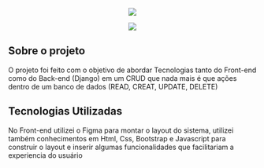 <p align="center">
  <img src="to_readme.gif">
</p>

<p align="center">
  <img src="to_readme2.gif">
</p>

<h2>Sobre o projeto</h2>

<p>
  O projeto foi feito com o objetivo de abordar Tecnologias tanto do Front-end como do Back-end (Django) em um CRUD que nada mais é que ações dentro de um banco de dados (READ, CREAT, UPDATE, DELETE)
</p>

<h2>Tecnologias Utilizadas</h2>

<p>
  No Front-end utilizei o Figma para montar o layout do sistema, utilizei também conhecimentos em Html, Css, Bootstrap e Javascript para construir o layout e inserir algumas funcionalidades que facilitariam a experiencia do usuário
</p>

